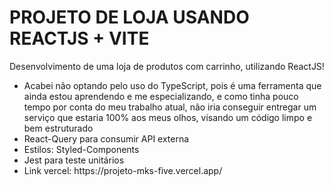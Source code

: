 # PROJETO DE LOJA USANDO REACTJS + VITE

<p>Desenvolvimento de uma loja de produtos com carrinho, utilizando ReactJS!</p>

<ul>
  <li>Acabei não optando pelo uso do TypeScript, pois é uma ferramenta que ainda estou aprendendo e me especializando, e como tinha pouco tempo por conta do meu trabalho atual, não iria conseguir entregar um serviço que estaria 100% aos meus olhos, visando um código limpo e bem estruturado</li>
  <li>React-Query para consumir API externa</li>
  <li>Estilos: Styled-Components</li>
  <li>Jest para teste unitários</li>

  <li>Link vercel: https://projeto-mks-five.vercel.app/</li>
</ul>
